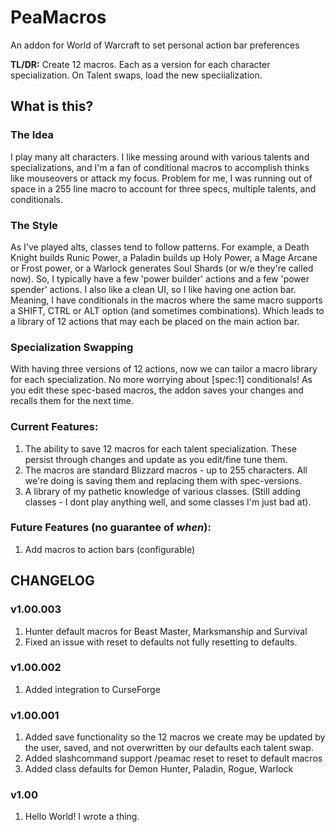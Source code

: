 # PeaMacros
An addon for World of Warcraft to set personal action bar preferences

**TL/DR:** Create 12 macros. Each as a version for each character specialization. On Talent swaps, load the new speciialization.

## What is this?

### The Idea
I play many alt characters. I like messing around with various talents and specializations, and I'm a fan of conditional macros to accomplish thinks like mouseovers or attack my focus. Problem for me, I was running out of space in a 255 line macro to account for three specs, multiple talents, and conditionals.  

### The Style
As I've played alts, classes tend to follow patterns. For example, a Death Knight builds Runic Power, a Paladin builds up Holy Power, a Mage Arcane or Frost power, or a Warlock generates Soul Shards (or w/e they're called now).  So, I typically have a few 'power builder' actions and a few 'power spender' actions.  I also like a clean UI, so I like having one action bar. Meaning, I have conditionals in the macros where the same macro supports a SHIFT, CTRL or ALT option (and sometimes combinations).  Which leads to a library of 12 actions that may each be placed on the main action bar.

### Specialization Swapping
With having three versions of 12 actions, now we can tailor a macro library for each specialization. No more worrying about [spec:1] conditionals!  As you edit these spec-based macros, the addon saves your changes and recalls them for the next time.

### Current Features:
1. The ability to save 12 macros for each talent specialization. These persist through changes and update as you edit/fine tune them.
2. The macros are standard Blizzard macros - up to 255 characters.  All we're doing is saving them and replacing them with spec-versions.
3. A library of my pathetic knowledge of various classes. (Still adding classes - I dont play anything well, and some classes I'm just bad at).

### Future Features (no guarantee of *when*):
1. Add macros to action bars (configurable)

## CHANGELOG

### v1.00.003
1. Hunter default macros for Beast Master, Marksmanship and Survival
2. Fixed an issue with reset to defaults not fully resetting to defaults.

### v1.00.002
1. Added integration to CurseForge

### v1.00.001
1. Added save functionality so the 12 macros we create may be updated by the user, saved, and not overwritten by our defaults each talent swap.
2. Added slashcommand support /peamac reset to reset to default macros
3. Added class defaults for Demon Hunter, Paladin, Rogue, Warlock

### v1.00
1. Hello World!  I wrote a thing.
